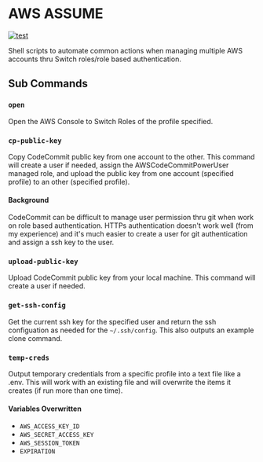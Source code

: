 # AWS ASSUME

[![test](https://github.com/dsmrt/aws-assume/workflows/test/badge.svg)](https://github.com/dsmrt/aws-assume/actions)

Shell scripts to automate common actions when managing multiple AWS accounts thru Switch roles/role based authentication.

## Sub Commands

### `open`
Open the AWS Console to Switch Roles of the profile specified.

### `cp-public-key`
Copy CodeCommit public key from one account to the other. This command will create a user if needed, assign the 
AWSCodeCommitPowerUser managed role, and upload the public key from one account (specified profile) to an other (specified profile).

#### Background
CodeCommit can be difficult to manage user permission thru git when work on role based authentication. HTTPs authentication 
doesn't work well (from my experience) and it's much easier to create a user for git authentication and assign a ssh key 
to the user.

### `upload-public-key`
Upload CodeCommit public key from your local machine. This command will create a user if needed.

### `get-ssh-config`
Get the current ssh key for the specified user and return the ssh configuation as needed for the `~/.ssh/config`. This 
also outputs an example clone command.

### `temp-creds`
Output temporary credentials from a specific profile into a text file like a .env. This will work with an existing file and 
will overwrite the items it creates (if run more than one time).

#### Variables Overwritten
* `AWS_ACCESS_KEY_ID`
* `AWS_SECRET_ACCESS_KEY`
* `AWS_SESSION_TOKEN`
* `EXPIRATION`
